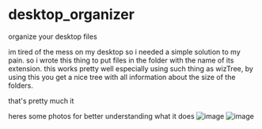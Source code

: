 # desktop_organizer
organize your desktop files

im tired of the mess on my desktop so i needed a simple solution to my pain. 
so i wrote this thing to put files in the folder with the name of its extension.
this works pretty well especially using such thing as wizTree, 
by using this you get a nice tree with all information about the size of the folders. 

that's pretty much it

heres some photos for better understanding what it does
![image](https://user-images.githubusercontent.com/58581541/219947832-060fcc8d-fa19-45fa-b24c-6f8037dd3bbf.png)
![image](https://user-images.githubusercontent.com/58581541/219947879-73917cad-8b73-4684-91dc-8c0b6bce906f.png)
